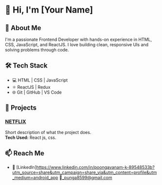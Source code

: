 # 👋 Hi, I'm [Your Name]

## 🚀 About Me
I'm a passionate Frontend Developer with hands-on experience in HTML, CSS, JavaScript, and ReactJS. I love building clean, responsive UIs and solving problems through code.

## 🛠️ Tech Stack
- 💻 HTML | CSS | JavaScript
- ⚛️ ReactJS | Redux
- 🌐 Git | GitHub | VS Code

## 📂 Projects
### [NETFLIX](https://github.com/poongavanamk/Netflix-clone2-poongavanam/tree/main)
Short description of what the project does.  
**Tech Used:** React js, css. 

## 📫 Reach Me
- 🔗 [LinkedIn]https://www.linkedin.com/in/poongavanam-k-89548533b?utm_source=share&utm_campaign=share_via&utm_content=profile&utm_medium=android_app
📧_punga8599@gmail.com